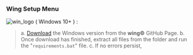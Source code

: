 ### Wing Setup Menu
![win_logo](https://ice-us-sfo-103085.icedrive.io/download?p=3glWjrFShGJK98E.iZ.MTEcnuLVz7nDi3dKwVLS2AT3z7iVseW15BZEmdi3JcurRtVhrkcygjSaSs1bdHdK3pqBrj19XXxJGYJ_LRExl032js1h3K9ihIgzjRsVXxNRF1AARnCPDcRH9Cuy9odchgtgTDvsEOUvFxnR_I9HYkvnm9pfTzXqRRKmtc13tindiAThzbO10pJ_WIgipC.CivQ--)
( Windows 10+ ) :
> a. [Download](https://github.com/cartischopppa/wingselfbot/releases/tag/v1.02.3) the Windows version from the **wing©** GitHub Page.
> b. Once download has finished, extract all files from the folder and run the "`requirements.bat`" file.
> c. If no errors persist, 
